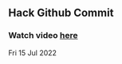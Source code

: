 
 ## Hack Github Commit 
 ### Watch video <a href="https://www.youtube.com">here</a> 
 Fri 15 Jul 2022 
